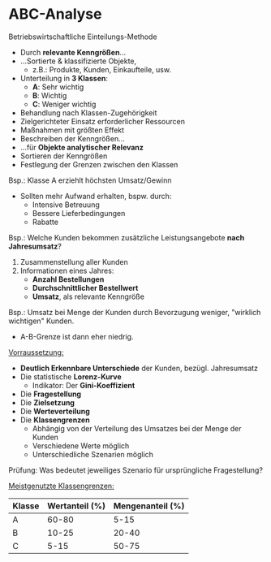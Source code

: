 # ABC-Analyse

Betriebswirtschaftliche Einteilungs-Methode
- Durch **relevante Kenngrößen**...
- ...Sortierte & klassifizierte Objekte,
	- z.B.: Produkte, Kunden, Einkaufteile, usw.
- Unterteilung in **3 Klassen**:
	- **A**: Sehr wichtig
	- **B**: Wichtig
	- **C**: Weniger wichtig
- Behandlung nach Klassen-Zugehörigkeit
- Zielgerichteter Einsatz erforderlicher Ressourcen 
- Maßnahmen mit größten Effekt
- Beschreiben der Kenngrößen...
- ...für **Objekte analytischer Relevanz**
- Sortieren der Kenngrößen
- Festlegung der Grenzen zwischen den Klassen

Bsp.: Klasse A erziehlt höchsten Umsatz/Gewinn
- Sollten mehr Aufwand erhalten, bspw. durch:
	- Intensive Betreuung
	- Bessere Lieferbedingungen
	- Rabatte
		
Bsp.: Welche Kunden bekommen zusätzliche Leistungsangebote **nach Jahresumsatz**?
1. Zusammenstellung aller Kunden
2. Informationen eines Jahres:
	- **Anzahl Bestellungen**
	- **Durchschnittlicher Bestellwert**
	- **Umsatz**, als relevante Kenngröße

Bsp.: Umsatz bei Menge der Kunden durch Bevorzugung weniger, "wirklich wichtigen" Kunden.
- A-B-Grenze ist dann eher niedrig.

<u>Vorraussetzung:</u>
- **Deutlich Erkennbare Unterschiede** der Kunden, bezügl. Jahresumsatz
- Die statistische **Lorenz-Kurve**
	- Indikator: Der **Gini-Koeffizient**
- Die **Fragestellung**
- Die **Zielsetzung**
- Die **Werteverteilung**
- Die **Klassengrenzen**
	- Abhängig von der Verteilung des Umsatzes bei der Menge der Kunden
	- Verschiedene Werte möglich
	- Unterschiedliche Szenarien möglich

Prüfung: Was bedeutet jeweiliges Szenario für ursprüngliche Fragestellung?

<u>Meistgenutzte Klassengrenzen:</u>

|Klasse|Wertanteil (%)|Mengenanteil (%)|
|-|-|-|
|A|60-80|5-15|
|B|10-25|20-40|
|C|5-15|50-75|
